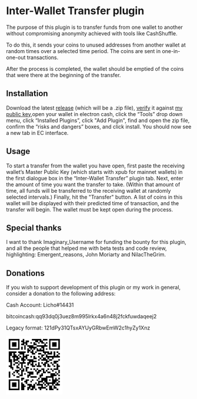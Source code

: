 # Inter-Wallet Transfer plugin
The purpose of this plugin is to transfer funds from one wallet to another without compromising anonymity achieved with tools like CashShuffle.

To do this, it sends your coins to unused addresses from another wallet at random times over a selected time period. The coins are sent in one-in-one-out transactions.

After the process is completed, the wallet should be emptied of the coins that were there at the beginning of the transfer.

## Installation 
Download the latest [release](https://github.com/KarolTrzeszczkowski/Inter-Wallet-Transfer-EC-plugin/releases) (which will be a .zip file), [verify](https://github.com/Electron-Cash/keys-n-hashes#2-verify-sha256-digest-hash) it against [my public key](https://github.com/KarolTrzeszczkowski/Electron-Cash-Last-Will-Plugin/blob/master/pubkey.asc),open your wallet in electron cash, click the “Tools” drop down menu, click “Installed Plugins”, click "Add Plugin", find and open the zip file, confirm the “risks and dangers” boxes, and click install. You should now see a new tab in EC interface.

## Usage
To start a transfer from the wallet you have open, first paste the receiving wallet’s Master Public Key (which starts with xpub for mainnet wallets) in the first dialogue box in the “Inter-Wallet Transfer” plugin tab. Next, enter the amount of time you want the transfer to take. (Within that amount of time, all funds will be transferred to the receiving wallet at randomly selected intervals.) Finally, hit the "Transfer" button. A list of coins in this wallet will be displayed with their predicted time of transaction, and the transfer will begin. The wallet must be kept open during the process.
## Special thanks  
I want to thank Imaginary_Username for funding the bounty for this plugin, and all the people that helped me with beta tests and code review, highlighting: Emergent_reasons, John Moriarty and NilacTheGrim.

## Donations
If you wish to support development of this plugin or my work in general, consider a donation to the following address:

Cash Account: Licho#14431

bitcoincash:qq93dq0j3uez8m995lrkx4a6n48j2fckfuwdaqeej2

Legacy format: 121dPy31QTsxAYUyGRbwEmW2c1hyZy1Xnz

![donate](donate.png)

